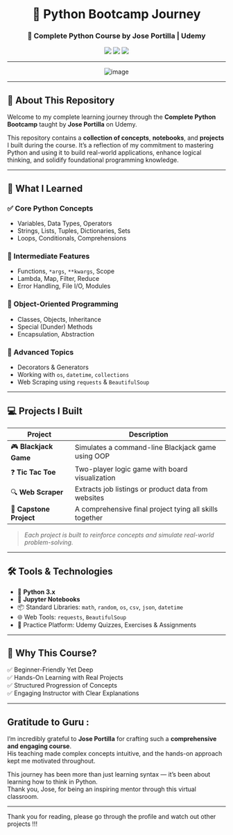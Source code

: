 <h1 align="center">🐍 Python Bootcamp Journey</h1>
<h3 align="center">📘 Complete Python Course by Jose Portilla | Udemy</h3>

<p align="center">
  <img src="https://img.shields.io/badge/Python-3.x-blue?style=for-the-badge&logo=python" />
  <img src="https://img.shields.io/badge/Jupyter-Notebooks-orange?style=for-the-badge&logo=jupyter" />
  <img src="https://img.shields.io/badge/Instructor-Jose%20Portilla-green?style=for-the-badge" />
</p>

---

<div align="center">

![image](https://github.com/user-attachments/assets/a47e3c8f-492a-438c-8af3-125a53bf22e9)

</div>

---

## 🌟 About This Repository

Welcome to my complete learning journey through the **Complete Python Bootcamp** taught by **Jose Portilla** on Udemy.

This repository contains a **collection of concepts**, **notebooks**, and **projects** I built during the course. It’s a reflection of my commitment to mastering Python and using it to build real-world applications, enhance logical thinking, and solidify foundational programming knowledge.

---

## 🔑 What I Learned

### ✅ Core Python Concepts
- Variables, Data Types, Operators
- Strings, Lists, Tuples, Dictionaries, Sets
- Loops, Conditionals, Comprehensions

### 🧠 Intermediate Features
- Functions, `*args`, `**kwargs`, Scope
- Lambda, Map, Filter, Reduce
- Error Handling, File I/O, Modules

### 🧱 Object-Oriented Programming
- Classes, Objects, Inheritance
- Special (Dunder) Methods
- Encapsulation, Abstraction

### 🧪 Advanced Topics
- Decorators & Generators
- Working with `os`, `datetime`, `collections`
- Web Scraping using `requests` & `BeautifulSoup`

---

## 💻 Projects I Built

| Project | Description |
|--------|-------------|
| 🎮 **Blackjack Game** | Simulates a command-line Blackjack game using OOP |
| ❓ **Tic Tac Toe** | Two-player logic game with board visualization |
| 🔍 **Web Scraper** | Extracts job listings or product data from websites |
| 🧾 **Capstone Project** | A comprehensive final project tying all skills together |

> _Each project is built to reinforce concepts and simulate real-world problem-solving._

---

## 🛠️ Tools & Technologies

- 🐍 **Python 3.x**
- 📓 **Jupyter Notebooks**
- 📦 Standard Libraries: `math`, `random`, `os`, `csv`, `json`, `datetime`
- 🌐 Web Tools: `requests`, `BeautifulSoup`
- 🧪 Practice Platform: Udemy Quizzes, Exercises & Assignments

---

## 🎯 Why This Course?

✅ Beginner-Friendly Yet Deep  
✅ Hands-On Learning with Real Projects  
✅ Structured Progression of Concepts  
✅ Engaging Instructor with Clear Explanations

---

## Gratitude to Guru :

I’m incredibly grateful to **Jose Portilla** for crafting such a **comprehensive and engaging course**.  
His teaching made complex concepts intuitive, and the hands-on approach kept me motivated throughout.

This journey has been more than just learning syntax — it’s been about learning how to think in Python.  
Thank you, Jose, for being an inspiring mentor through this virtual classroom.

---

Thank you for reading, please go through the profile and watch out other projects !!! 
